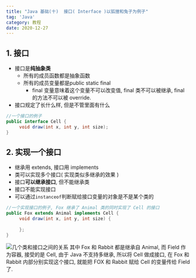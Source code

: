 ```yaml
---
title: "Java 基础(十)  接口( Interface )以狐狸和兔子为例子"
tag: 'Java'
category: 教程
date: 2020-12-27
---
```

## 1. 接口

+ 接口是**纯抽象类**
  + 所有的成员函数都是抽象函数
  + 所有的成员变量都是public static final
    + final 变量意味着这个变量不可以改变值, final 类不可以被继承, final 的方法不可以被 override.
+ 接口规定了长什么样, 但是不管里面有什么

```Java
//一个接口的例子
public interface Cell {
     void draw(int x, int y, int size);
}

```

## 2. 实现一个接口

+ 继承用 extends, 接口用 implements
+ 类可以实现多个接口( 实现类似多继承的效果 )
+ 接口**可以继承接口**, 但不能继承类
+ 接口不能实现接口
+ 可以通过```instanceof```判断赋给接口变量的对象是不是某个类的

```Java
//一个实现接口的例子, Fox 继承了 Animal 类的同时实现了 Cell 的接口
public Fox extends Animal implements Cell {
     void draw(int x, int y, int size) {
        
     };
}
```

![几个类和接口之间的关系](https://cdn.jsdelivr.net/npm/rikka-os@1.0.3/img/Java_abc_06.assets/75df19d5fd2d358edc3da30398bb01a43fdd895b.webp "几个类和接口之间的关系")
其中 Fox 和 Rabbit 都是继承自 Animal, 而 Field 作为容器, 接受的是 Cell, 由于 Java 不支持多继承, 所以将 Cell 做成接口, 在 Fox 和 Rabbit 内部分别实现这个接口, 就能把 FOX 和 Rabbit 赋给 Cell 的变量传给 Field 了.
